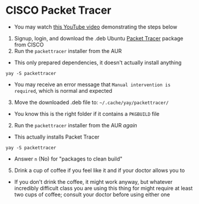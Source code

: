 # CISCO Packet Tracer

- You may watch [this YouTube video](https://www.youtube.com/watch?v=JWrlyQmp8qc) demonstrating the steps below

1. Signup, login, and download the .deb Ubuntu [Packet Tracer](https://www.netacad.com/courses/packet-tracer) package from CISCO
2. Run the `packettracer` installer from the AUR
- This only prepared dependencies, it doesn't actually install anything
```console
yay -S packettracer
```
- You may receive an error message that `Manual intervention is required`, which is normal and expected
3. Move the downloaded .deb file to: `~/.cache/yay/packettracer/`
- You know this is the right folder if it contains a `PKGBUILD` file
2. Run the `packettracer` installer from the AUR *again*
- This actually installs Packet Tracer
```console
yay -S packettracer
```
- Answer `n` (No) for "packages to clean build"
5. Drink a cup of coffee if you feel like it and if your doctor allows you to
- If you don't drink the coffee, it might work anyway, but whatever incredibly difficult class you are using this thing for might require at least two cups of coffee; consult your doctor before using either one